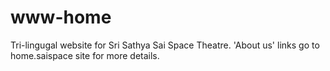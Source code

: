# www-home
Tri-lingugal website for Sri Sathya Sai Space Theatre.
'About us' links go to home.saispace site for more details.
